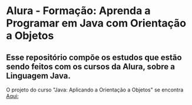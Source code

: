 # Alura - Formação: Aprenda a Programar em Java com Orientação a Objetos
## Esse repositório compõe os estudos que estão sendo feitos com os cursos da Alura, sobre a Linguagem Java.

O projeto do curso "Java: Aplicando a Orientação a Objetos" se encontra [Aqui](https://github.com/matheus-vsm/AluraScreenMatchJavaCourse/tree/Java---Aplicando-a-Orienta%C3%A7%C3%A3o-a-Objetos);
